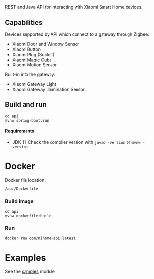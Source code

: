 REST and Java API for interacting with Xiaomi Smart Home devices.

## Capabilities
Devices supported by API which connect to a gateway through Zigbee:
* Xiaomi Door and Window Sensor
* Xiaomi Button
* Xiaomi Plug (Socket)
* Xiaomi Magic Cube
* Xiaomi Motion Sensor

Built-in into the gateway:
* Xiaomi Gateway Light
* Xiaomi Gateway Illumination Sensor

## Build and run
```
cd api
mvnw spring-boot:run
```
#### Requirements
- JDK 11. Check the compiler version with `javac -version` or `mvnw -version`

# Docker
Docker file location: 
```
/api/Dockerfile
```

### Build image 
```
cd api
mvnw dockerfile:build
```

### Run 
```
docker run com/mihome-api:latest
```

# Examples
See the [samples](https://github.com/0x100/mi-home-api/tree/master/samples/src/main/java/com/mihome/api/samples) module
